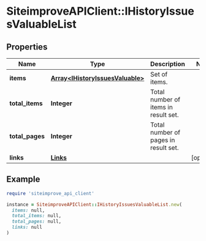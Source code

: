 # SiteimproveAPIClient::IHistoryIssuesValuableList

## Properties

| Name | Type | Description | Notes |
| ---- | ---- | ----------- | ----- |
| **items** | [**Array&lt;IHistoryIssuesValuable&gt;**](IHistoryIssuesValuable.md) | Set of items. |  |
| **total_items** | **Integer** | Total number of items in result set. |  |
| **total_pages** | **Integer** | Total number of pages in result set. |  |
| **links** | [**Links**](Links.md) |  | [optional] |

## Example

```ruby
require 'siteimprove_api_client'

instance = SiteimproveAPIClient::IHistoryIssuesValuableList.new(
  items: null,
  total_items: null,
  total_pages: null,
  links: null
)
```

